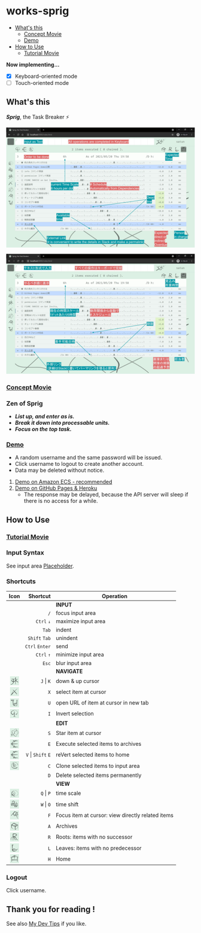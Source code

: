 # works-sprig

  - [What's this](#whats-this)
    - [Concept Movie](#concept-movie)
    - [Demo](#demo)
  - [How to Use](#how-to-use)
    - [Tutorial Movie](#tutorial-movie)

__Now implementing...__

- [x] Keyboard-oriented mode
- [ ] Touch-oriented mode

<!-- EXTERNAL LINK -->
[Concept]: https://youtu.be/4MatFmieAwE
[Demo1]: https://demo.sprig.work/
[Demo2]: https://satu-n.github.io/works-sprig/
[Docker]: https://docs.docker.com/get-docker/
[SendGrid]: https://sendgrid.com/
[SparkPost]: https://sparkpost.com/
[Tips]: https://github.com/satu-n/tips
[Tutorial]: https://youtu.be/PhxihW87N74

<!-- INTERNAL LINK -->
[Network Diagram]: etc/network_diagram.jpg
[Placeholder]: web/src/Page/App/Placeholder.elm
[Screen]: etc/screen_description.jpg
[Screen-ja]: etc/screen_description-ja.jpg

<!-- TODOX ![Network Diagram][Network Diagram] -->

## What's this

___Sprig___, the Task Breaker ⚡

![Screen Description][Screen]

![Screen Description in Japanese][Screen-ja]

### [Concept Movie][Concept]

### Zen of Sprig

* ___List up, and enter as is.___
* ___Break it down into processable units.___
* ___Focus on the top task.___

### [Demo][Demo1]

* A random username and the same password will be issued.
* Click username to logout to create another account.
* Data may be deleted without notice.

1. [Demo on Amazon ECS - recommended][Demo1]
2. [Demo on GitHub Pages & Heroku][Demo2]
   * The response may be delayed, because the API server will sleep if there is no access for a while.

## How to Use

### [Tutorial Movie][Tutorial]

### Input Syntax

See input area [Placeholder][Placeholder].

### Shortcuts

|                             Icon                              |           Shortcut | Operation                                         |
| :-----------------------------------------------------------: | -----------------: | ------------------------------------------------- |
|                                                               |                    | __INPUT__                                         |
|                                                               |                `/` | focus input area                                  |
|                                                               |         `Ctrl` `↓` | maximize input area                               |
|                                                               |              `Tab` | indent                                            |
|                                                               |      `Shift` `Tab` | unindent                                          |
|                                                               |     `Ctrl` `Enter` | send                                            |
|                                                               |         `Ctrl` `↑` | minimize input area                               |
|                                                               |              `Esc` | blur input area                                   |
|                                                               |                    | __NAVIGATE__                                      |
| <img src="docs/images/cmd_jk.png" width="24px" align="center"> |         `J` \| `K` | down & up cursor                                  |
| <img src="docs/images/cmd_x.png" width="24px" align="center">  |                `X` | select item at cursor                             |
| <img src="docs/images/cmd_u.png" width="24px" align="center">  |                `U` | open URL of item at cursor in new tab             |
| <img src="docs/images/cmd_i.png" width="24px" align="center">  |                `I` | Invert selection                                  |
|                                                               |                    | __EDIT__                                          |
| <img src="docs/images/cmd_s.png" width="24px" align="center">  |                `S` | Star item at cursor                               |
| <img src="docs/images/cmd_e.png" width="24px" align="center">  |                `E` | Execute selected items to archives                |
| <img src="docs/images/cmd_e.png" width="24px" align="center">  | `V` \| `Shift` `E` | reVert selected items to home                     |
| <img src="docs/images/cmd_c.png" width="24px" align="center">  |                `C` | Clone selected items to input area                |
|                                                                |                `D` | Delete selected items permanently                |
|                                                               |                    | __VIEW__                                          |
| <img src="docs/images/cmd_qp.png" width="24px" align="center"> |         `Q` \| `P` | time scale                                        |
| <img src="docs/images/cmd_wo.png" width="24px" align="center"> |         `W` \| `O` | time shift                                        |
| <img src="docs/images/cmd_f.png" width="24px" align="center">  |                `F` | Focus item at cursor: view directly related items |
| <img src="docs/images/cmd_a.png" width="24px" align="center">  |                `A` | Archives                                          |
| <img src="docs/images/cmd_r.png" width="24px" align="center">  |                `R` | Roots: items with no successor                    |
| <img src="docs/images/cmd_l.png" width="24px" align="center">  |                `L` | Leaves: items with no predecessor                 |
| <img src="docs/images/cmd_h.png" width="24px" align="center">  |                `H` | Home                                              |

### Logout

Click username.

## Thank you for reading !

See also [My Dev Tips][Tips] if you like.
